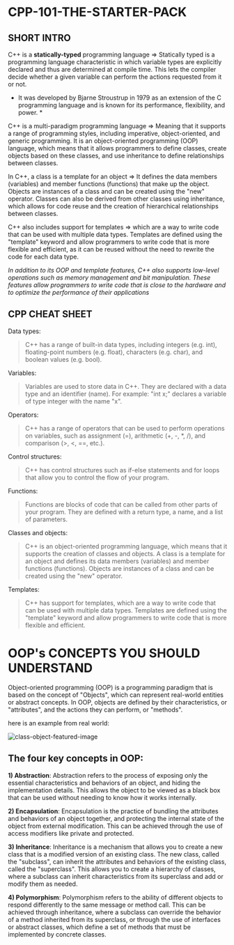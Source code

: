 # CPP-101-THE-STARTER-PACK

## SHORT INTRO
C++ is a **statically-typed** programming language =>
Statically typed is a programming language characteristic in which variable types are explicitly declared and thus are determined at compile time. This lets the compiler decide whether a given variable can perform the actions requested from it or not.

* It was developed by Bjarne Stroustrup in 1979 as an extension of the C programming language and is known for its performance, flexibility, and power. *

C++ is a multi-paradigm programming language =>
Meaning that it supports a range of programming styles, including imperative, object-oriented, and generic programming. It is an object-oriented programming (OOP) language, which means that it allows programmers to define classes, create objects based on these classes, and use inheritance to define relationships between classes.

In C++, a class is a template for an object =>
It defines the data members (variables) and member functions (functions) that make up the object. Objects are instances of a class and can be created using the "new" operator. Classes can also be derived from other classes using inheritance, which allows for code reuse and the creation of hierarchical relationships between classes.

C++ also includes support for templates =>
which are a way to write code that can be used with multiple data types. Templates are defined using the "template" keyword and allow programmers to write code that is more flexible and efficient, as it can be reused without the need to rewrite the code for each data type.

*In addition to its OOP and template features, C++ also supports low-level operations such as memory management and bit manipulation. These features allow programmers to write code that is close to the hardware and to optimize the performance of their applications*

## CPP CHEAT SHEET

Data types:
>C++ has a range of built-in data types, including integers (e.g. int), floating-point numbers (e.g. float), characters (e.g. char), and boolean values (e.g. bool).

Variables: 
>Variables are used to store data in C++. They are declared with a data type and an identifier (name). For example: "int x;" declares a variable of type integer with the name "x".

Operators: 
>C++ has a range of operators that can be used to perform operations on variables, such as assignment (=), arithmetic (+, -, *, /), and comparison (>, <, ==, etc.).

Control structures:
>C++ has control structures such as if-else statements and for loops that allow you to control the flow of your program.

Functions:
>Functions are blocks of code that can be called from other parts of your program. They are defined with a return type, a name, and a list of parameters.

Classes and objects:
>C++ is an object-oriented programming language, which means that it supports the creation of classes and objects. A class is a template for an object and defines its data members (variables) and member functions (functions). Objects are instances of a class and can be created using the "new" operator.

Templates:
>C++ has support for templates, which are a way to write code that can be used with multiple data types. Templates are defined using the "template" keyword and allow programmers to write code that is more flexible and efficient.


# OOP's CONCEPTS YOU SHOULD UNDERSTAND

Object-oriented programming (OOP) is a programming paradigm that is based on the concept of "Objects",  which can represent real-world entities or abstract concepts. In OOP, objects are defined by their characteristics, or "attributes", and the actions they can perform, or "methods".

here is an example from real world:

![class-object-featured-image](https://user-images.githubusercontent.com/98336696/208521010-3c1368dd-43cd-4103-819a-4a393e889408.png)

## The four key concepts in OOP:

**1) Abstraction**: Abstraction refers to the process of exposing only the essential characteristics and behaviors of an object, and hiding the implementation details. This allows the object to be viewed as a black box that can be used without needing to know how it works internally.

**2) Encapsulation**: Encapsulation is the practice of bundling the attributes and behaviors of an object together, and protecting the internal state of the object from external modification. This can be achieved through the use of access modifiers like private and protected.

**3) Inheritance**: Inheritance is a mechanism that allows you to create a new class that is a modified version of an existing class. The new class, called the "subclass", can inherit the attributes and behaviors of the existing class, called the "superclass". This allows you to create a hierarchy of classes, where a subclass can inherit characteristics from its superclass and add or modify them as needed.

**4) Polymorphism**:  Polymorphism refers to the ability of different objects to respond differently to the same message or method call. This can be achieved through inheritance, where a subclass can override the behavior of a method inherited from its superclass, or through the use of interfaces or abstract classes, which define a set of methods that must be implemented by concrete classes.


